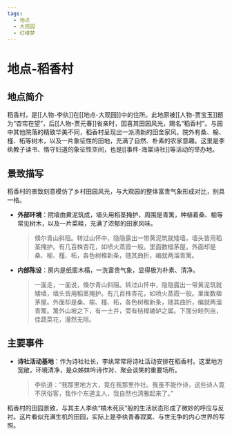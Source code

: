 ```yaml
---
tags:
  - 地点
  - 大观园
  - 红楼梦
---
```


# 地点-稻香村

## 地点简介

稻香村，是[[人物-李纨]]在[[地点-大观园]]中的住所。此地原被[[人物-贾宝玉]]题为“杏帘在望”，后[[人物-贾元春]]省亲时，因喜其田园风光，赐名“稻香村”。与园中其他院落的精致华美不同，稻香村呈现出一派清新的田舍家风，院外有桑、榆、槿、柘等树木，以及一片象征性的田地，充满了自然、朴素的农家意趣。这里是李纨教子读书、恪守妇道的象征性空间，也是[[事件-海棠诗社]]等活动的举办地。

## 景致描写

稻香村的景致刻意模仿了乡村田园风光，与大观园的整体富贵气象形成对比，别具一格。

*   **外部环境**：院墙由黄泥筑成，墙头用稻茎掩护，周围是青篱，种植着桑、榆等常见树木，以及一片菜畦，充满了浓郁的田家风味。
    > 倏尔青山斜阻。转过山怀中，隐隐露出一带黄泥筑就矮墙，墙头皆用稻茎掩护。有几百株杏花，如喷火蒸霞一般。里面数楹茅屋。外面却是桑、榆、槿、柘，各色树稚新条，随其曲折，编就两溜青篱。

*   **内部陈设**：房内是纸窗木榻，一洗富贵气象，显得极为朴素、清净。
    > 一面走，一面说，倏尔青山斜阻。转过山怀中，隐隐露出一带黄泥筑就矮墙，墙头皆用稻茎掩护。有几百株杏花，如喷火蒸霞一般。里面数楹茅屋。外面却是桑、榆、槿、柘，各色树稚新条，随其曲折，编就两溜青篱。篱外山坡之下，有一土井，旁有桔槔辘轳之属。下面分畦列亩，佳蔬菜花，漫然无际。

## 主要事件

*   **诗社活动基地**：作为诗社社长，李纨常常将诗社活动安排在稻香村。这里地方宽敞，环境清净，是众姊妹吟诗作对、聚会谈笑的重要场所。
    > 李纨道：“我那里地方大，竟在我那里作社。我虽不能作诗，这些诗人竟不厌俗客，我作个东道主人，我自然也清雅起来了。”

稻香村的田园景致，与其主人李纨“槁木死灰”般的生活状态形成了微妙的呼应与反衬。这片看似充满生机的田园，实际上是李纨青春寂寞、与世无争的内心世界的写照。
